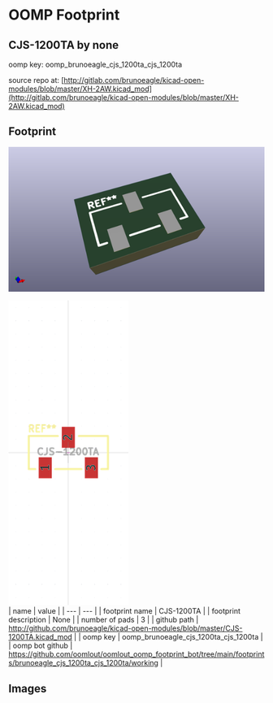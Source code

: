 # OOMP Footprint  
## CJS-1200TA  by none  
  
oomp key: oomp_brunoeagle_cjs_1200ta_cjs_1200ta  
  
source repo at: [http://gitlab.com/brunoeagle/kicad-open-modules/blob/master/XH-2AW.kicad_mod](http://gitlab.com/brunoeagle/kicad-open-modules/blob/master/XH-2AW.kicad_mod)  
## Footprint  
  
[![working_kicad_pcb_3d.png](working_kicad_pcb_3d_600.png)](working_kicad_pcb_3d.png)  
  
[![working.png](working_600.png)](working.png)  
| name | value | 
| --- | --- | 
| footprint name | CJS-1200TA | 
| footprint description | None | 
| number of pads | 3 | 
| github path | http://github.com/brunoeagle/kicad-open-modules/blob/master/CJS-1200TA.kicad_mod | 
| oomp key | oomp_brunoeagle_cjs_1200ta_cjs_1200ta | 
| oomp bot github | https://github.com/oomlout/oomlout_oomp_footprint_bot/tree/main/footprints/brunoeagle_cjs_1200ta_cjs_1200ta/working | 
## Images  
